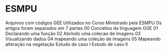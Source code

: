# ESMPU
Arquivos com códigos GEE Utilizados no Curso Ministrado pela ESMPU
Os artigos foram separados em 7 partes
00 Conceitos da linguagem GGE
01 Declarando uma função
02 Abrindo uma colecao de imagens
03 Visualizando dados
04 mapeando uma coleção de imagens
05 Mapeando alteração na vegetação
Estudo de caso I
Estudo de caso II
